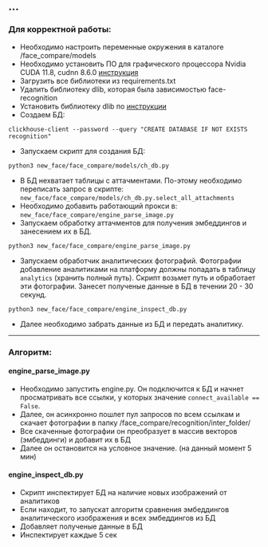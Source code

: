 ## ...

### Для корректной работы:

* Необходимо настроить переменные окружения в каталоге /face_compare/models
* Необходимо установить ПО для графического процессора Nvidia CUDA 11.8, cudnn 8.6.0 [инструкция](https://github.com/Snobik57/new_face/blob/tasks/documents/driver-cuda-cudnn-dlib%20install "CUDA")
* Загрузить все библиотеки из requirements.txt
* Удалить библиотеку dlib, которая была зависимостью face-recognition
* Установить библиотеку dlib по [инструкции](https://github.com/Snobik57/new_face/blob/tasks/documents/driver-cuda-cudnn-dlib%20install "CUDA")
* Создаем БД:
```
clickhouse-client --password --query "CREATE DATABASE IF NOT EXISTS recognition"
```
* Запускаем скрипт для создания БД:
```
python3 new_face/face_compare/models/ch_db.py
```
* В БД нехватает таблицы с аттачментами. По-этому необходимо переписать запрос в скрипте:\
 	`new_face/face_compare/models/ch_db.py.select_all_attachments`
* Необходимо добавить работающий прокси в:
	`new_face/face_compare/engine_parse_image.py`
* Запускаем обработку аттачментов для получения эмбеддингов и занесением их в БД.
```
python3 new_face/face_compare/engine_parse_image.py
```
* Запускаем обработчик аналитических фотографий. Фотографии добавление аналитиками на платформу должны попадать в таблицу `analytics` (хранить полный путь).
Скрипт возьмет путь и обработает эти фотографии. Занесет полученые данные в БД в течении 20 - 30 секунд.
```
python3 new_face/face_compare/engine_inspect_db.py
```
* Далее необходимо забрать данные из БД и передать аналитику.
___

### Алгоритм:
#### engine_parse_image.py
* Необходимо запустить engine.py. Он подключится к БД и начнет просматривать все ссылки, у которых значение 
`connect_available == False`. 
* Далее, он асинхронно пошлет пул запросов по всем ссылкам и скачает фотографии в папку /face_compare/recognition/inter_folder/
* Все скаченные фотографии он преобразует в массив векторов (эмбеддинги) и добавит их в БД
* Далее он остановится на условное значение. (на данный момент 5 мин)

#### engine_inspect_db.py
* Скрипт инспектирует БД на наличие новых изображений от аналитиков
* Если находит, то запускат алгоритм сравнения эмбеддингов аналитического изображения и всех эмбеддингов из БД
* Добавляет полученые данные в БД
* Инспектирует каждые 5 сек
